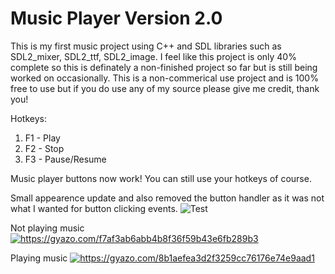 # Music Player Version 2.0
This is my first music project using C++ and SDL libraries such as SDL2_mixer, SDL2_ttf, SDL2_image. I feel like this project is only 40% complete so this is definately a non-finished project so far but is still being worked on occasionally. This is a non-commerical use project and is 100% free to use but if you do use any of my source please give me credit, thank you!

Hotkeys:
  1. F1 - Play
  2. F2 - Stop
  3. F3 - Pause/Resume

Music player buttons now work! You can still use your hotkeys of course.

Small appearence update and also removed the button handler as it was not what I wanted for button clicking events.
![Test](https://i.gyazo.com/2f0c9e523e0660d7840dab294a7dca39.gif)

Not playing music
<a href="https://gyazo.com/f7af3ab6abb4b8f36f59b43e6fb289b3"><img src="https://i.gyazo.com/f7af3ab6abb4b8f36f59b43e6fb289b3.png" alt="https://gyazo.com/f7af3ab6abb4b8f36f59b43e6fb289b3"/></a>

Playing music
<a href="https://gyazo.com/8b1aefea3d2f3259cc76176e74e9aad1"><img src="https://i.gyazo.com/8b1aefea3d2f3259cc76176e74e9aad1.png" alt="https://gyazo.com/8b1aefea3d2f3259cc76176e74e9aad1"/></a>
